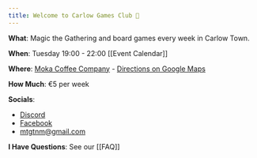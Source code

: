 ```yaml
---
title: Welcome to Carlow Games Club 👋
---
```


**What**: Magic the Gathering and board games every week in Carlow Town. 

**When**: Tuesday 19:00 - 22:00 [[Event Calendar]]

**Where**: [Moka Coffee Company](https://www.mokacoffeecompany.com/) - [Directions on Google Maps
](https://maps.app.goo.gl/qkxUvLNuhFS4A4No8)

**How Much**: €5 per week

**Socials**:
  - [Discord](https://discord.gg/meCmWbnZMh)
  - [Facebook](https://www.facebook.com/groups/73607047264866)
  - mtgtnm@gmail.com

**I Have Questions**: See our [[FAQ]]
 
